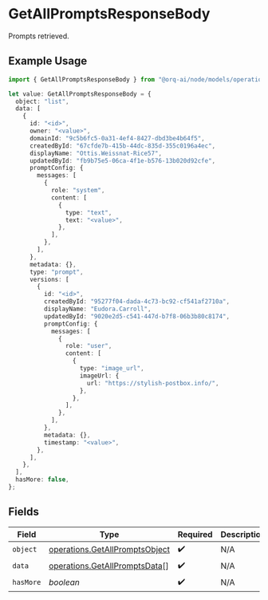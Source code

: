 # GetAllPromptsResponseBody

Prompts retrieved.

## Example Usage

```typescript
import { GetAllPromptsResponseBody } from "@orq-ai/node/models/operations";

let value: GetAllPromptsResponseBody = {
  object: "list",
  data: [
    {
      id: "<id>",
      owner: "<value>",
      domainId: "9c5b6fc5-0a31-4ef4-8427-dbd3be4b64f5",
      createdById: "67cfde7b-415b-44dc-835d-355c0196a4ec",
      displayName: "Ottis.Weissnat-Rice57",
      updatedById: "fb9b75e5-06ca-4f1e-b576-13b020d92cfe",
      promptConfig: {
        messages: [
          {
            role: "system",
            content: [
              {
                type: "text",
                text: "<value>",
              },
            ],
          },
        ],
      },
      metadata: {},
      type: "prompt",
      versions: [
        {
          id: "<id>",
          createdById: "95277f04-dada-4c73-bc92-cf541af2710a",
          displayName: "Eudora.Carroll",
          updatedById: "9020e2d5-c541-447d-b7f8-06b3b80c8174",
          promptConfig: {
            messages: [
              {
                role: "user",
                content: [
                  {
                    type: "image_url",
                    imageUrl: {
                      url: "https://stylish-postbox.info/",
                    },
                  },
                ],
              },
            ],
          },
          metadata: {},
          timestamp: "<value>",
        },
      ],
    },
  ],
  hasMore: false,
};
```

## Fields

| Field                                                                            | Type                                                                             | Required                                                                         | Description                                                                      |
| -------------------------------------------------------------------------------- | -------------------------------------------------------------------------------- | -------------------------------------------------------------------------------- | -------------------------------------------------------------------------------- |
| `object`                                                                         | [operations.GetAllPromptsObject](../../models/operations/getallpromptsobject.md) | :heavy_check_mark:                                                               | N/A                                                                              |
| `data`                                                                           | [operations.GetAllPromptsData](../../models/operations/getallpromptsdata.md)[]   | :heavy_check_mark:                                                               | N/A                                                                              |
| `hasMore`                                                                        | *boolean*                                                                        | :heavy_check_mark:                                                               | N/A                                                                              |